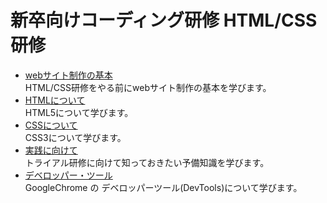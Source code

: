 # 新卒向けコーディング研修 HTML/CSS研修
- [webサイト制作の基本](document/00.www.md)  
    HTML/CSS研修をやる前にwebサイト制作の基本を学びます。
- [HTMLについて](document/01.html.md)  
    HTML5について学びます。
- [CSSについて](document/02.css.md)  
    CSS3について学びます。
- [実践に向けて](document/03.practice.md)  
    トライアル研修に向けて知っておきたい予備知識を学びます。
- [デベロッパー・ツール](document/04.devtools.md)  
    GoogleChrome の デベロッパーツール(DevTools)について学びます。